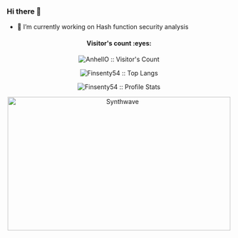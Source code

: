### Hi there 👋

<!--
**Finsenty54/Finsenty54** is a ✨ _special_ ✨ repository because its `README.md` (this file) appears on your GitHub profile.
-->

- 🔭 I’m currently working on Hash function security analysis
<!--
- 👯 I’m looking to collaborate on ...
- 🤔 I’m looking for help with ...
- 💬 Ask me about ...
- 📫 How to reach me: ...
- 😄 Pronouns: ...
- ⚡ Fun fact: ...
-->

<h4 align="center">Visitor's count :eyes:</h4>

<p align="center"><img src="https://profile-counter.glitch.me/{Finsenty54}/count.svg" alt="AnhellO :: Visitor's Count" /></p>

<p align="center"><img src="https://github-readme-stats.vercel.app/api/top-langs/?username=Finsenty54&langs_count=10&theme=tokyonight&layout=compact" alt="Finsenty54 :: Top Langs" /></p>

<p align="center"><img src="https://github-readme-stats.vercel.app/api?username=Finsenty54&show_icons=true&theme=synthwave" alt="Finsenty54 :: Profile Stats" /></p>

<p align="center"><img src="https://thumbs.gfycat.com/GoodnaturedFondGaur-size_restricted.gif" alt="Synthwave" height="300" width="500"></p>
